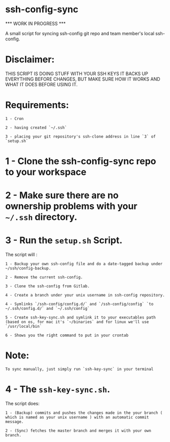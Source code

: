 # ssh-config-sync

*** WORK IN PROGRESS ***

A small script for syncing ssh-config git repo and team member's local ssh-config.

# Disclaimer:

THIS SCRIPT IS DOING STUFF WITH YOUR SSH KEYS IT BACKS UP EVERYTHING BEFORE CHANGES, BUT MAKE SURE HOW IT WORKS AND WHAT IT DOES BEFORE USING IT.

# Requirements:

	1 - Cron 

	2 - having created `~/.ssh`

	3 - placing your git repository's ssh-clone address in line `3` of `setup.sh`

# 1 - Clone the ssh-config-sync repo to your workspace

# 2 - Make sure there are no ownership problems with your `~/.ssh` directory.

# 3 - Run the `setup.sh` Script.
The script will :
 
	1 - Backup your own ssh-config file and do a date-tagged backup under ~/ssh/config-backup.

	2 - Remove the current ssh-config.

	3 - Clone the ssh-config from Gitlab.

	4 - Create a branch under your unix username in ssh-config repository.

	4 - Symlinks `/ssh-config/config.d/` and `/ssh-config/config` `to ~/.ssh/config.d/` and `~/.ssh/config`

	5 - Create ssh-key-sync.sh and symlink it to your executables path (based on os, for mac it's `~/binaries` and for linux we'll use `/usr/local/bin`

	6 - Shows you the right command to put in your crontab

# Note: 
	To sync manually, just simply run `ssh-key-sync` in your terminal

# 4 - The `ssh-key-sync.sh`.
The script does:

	1 - (Backup) commits and pushes the changes made in the your branch ( which is named as your unix username ) with an automatic commit message. 

	2 - (Sync) fetches the master branch and merges it with your own branch.
 
